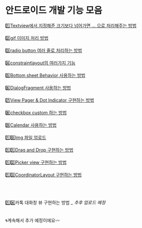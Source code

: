 # 안드로이드 개발 기능 모음
1️⃣[Textview에서 지정해준 크기보다 넘어가면 ... 으로 처리해주는 방법](https://github.com/Yanghyesun/AndroidArticle/blob/master/01.md)

2️⃣[gif 이미지 처리 방법](https://github.com/Yanghyesun/AndroidArticle/blob/master/02.md)

3️⃣[radio button 여러 줄로 처리하는 방법](https://github.com/Yanghyesun/AndroidArticle/blob/master/03.md)

4️⃣[constraintlayout의 여러가지 기능](https://github.com/Yanghyesun/AndroidArticle/blob/master/04.md)

5️⃣[Bottom sheet Behavior 사용하는 방법](https://github.com/Yanghyesun/AndroidArticle/blob/master/05.md)

6️⃣[DialogFragment 사용하는 방법](https://github.com/Yanghyesun/AndroidArticle/blob/master/06.md)

7️⃣[View Pager & Dot Indicator 구현하는 방법](https://github.com/Yanghyesun/AndroidArticle/blob/master/07.md)

8️⃣[checkbox custom 하는 방법](https://github.com/Yanghyesun/AndroidArticle/blob/master/08.md)

9️⃣[Calendar 사용하는 방법](https://github.com/Yanghyesun/AndroidArticle/blob/master/09.md)

1️⃣0️⃣[Img 파일 업로드](https://github.com/Yanghyesun/AndroidArticle/blob/master/10.md)

1️⃣1️⃣[Drag and Drop 구현하는 방법](https://github.com/Yanghyesun/AndroidArticle/blob/master/11.md)

1️⃣2️⃣[Picker view 구현하는 방법](https://github.com/Yanghyesun/AndroidArticle/blob/master/12.md)

1️⃣3️⃣[CoordinatorLayout 구현하는 방법](https://github.com/Yanghyesun/AndroidArticle/blob/master/13.md)

<br>
<br>

1️⃣4️⃣카톡 대화창 뷰 구현하는 방법 _ _추후 업로드 예정_ <br/>
<br/>

🌀계속해서 추가 예정이에요〰️
